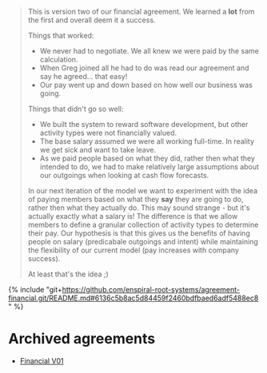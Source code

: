 > This is version two of our financial agreement. We learned a **lot** from the first and overall deem it a success.
>
> Things that worked:
>
> - We never had to negotiate. We all knew we were paid by the same calculation.
> - When Greg joined all he had to do was read our agreement and say he agreed... that easy!
> - Our pay went up and down based on how well our business was going.
>
> Things that didn't go so well:
>
> - We built the system to reward software development, but other activity types were not financially valued.
> - The base salary assumed we were all working full-time. In reality we get sick and want to take leave.
> - As we paid people based on what they did, rather then what they intended to do, we had to make relatively large assumptions about our outgoings when looking at cash flow forecasts.
>
> In our next iteration of the model we want to experiment with the idea of paying members based on what they **say** they are going to do, rather then what they actually do. This may sound strange - but it's actually exactly what a salary is! The difference is that we allow members to define a granular collection of activity types to determine their pay. Our hypothesis is that this gives us the benefits of having people on salary  (predicabale outgoings and intent) while maintaining the flexibility of our current model (pay increases with company success).
>
> At least that's the idea ;)

{% include "git+https://github.com/enspiral-root-systems/agreement-financial.git/README.md#6136c5b8ac5d84459f2460bdfbaed6adf5488ec8" %}

# Archived agreements

 - [Financial V01](archive/financial-agreement-1.0.0.md)